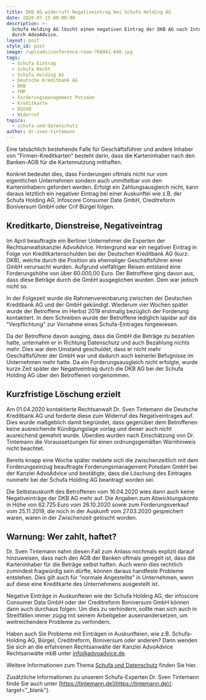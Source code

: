 ```yaml
---
title: DKB AG widerruft Negativeintrag bei Schufa Holding AG
date: 2020-07-15 00:00:00
description: >-
  Schufa Holding AG löscht einen negativen Eintrag der DKB AG nach Intervention
  durch AdvoAdvice.
layout: post
style_id: post
image: /uploads/conference-room-768441-640.jpg
tags:
  - Schufa Eintrag
  - Schufa Recht
  - Schufa Holding AG
  - Deutsche Kreditbank AG
  - DKB
  - FMP
  - Forderungsmanagement Potsdam
  - Kreditkarte
  - DSGVO
  - Widerruf
topics:
  - schufa-und-datenschutz
author: dr-sven-tintemann
---
```

Eine tatsächlich bestehende Falle für Geschäftsführer und andere Inhaber von "Firmen-Kreditkarten" besteht darin, dass die Karteninhaber nach den Banken-AGB für die Kartennutzung mithaften.

Konkret bedeutet dies, dass Forderungen oftmals nicht nur vom eigentlichen Unternehmen sondern auch unmittelbar von den Karteninhabern gefordert werden. Erfolgt ein Zahlungsausgleich nicht, kann daraus letztlich ein negativer Eintrag bei einer Auskunftei wie z.B. der Schufa Holding AG, Infoscore Consumer Date GmbH, Creditreform Boniversum GmbH oder Crif Bürgel folgen.

## Kreditkarte, Dienstreise, Negativeintrag

Im April beauftragte ein Berliner Unternehmer die Experten der Rechtsanwaltskanzlei AdvoAdvice. Hintergrund war ein negativer Eintrag in Folge von Kreditkartenschulden bei der Deutschen Kreditbank AG (kurz: DKB), welche durch die Position als ehemaliger Geschäftsführer einer GmbH verursacht wurden. Aufgrund vielfältiger Reisen entstand eine Forderungshöhe von über 60.000,00 Euro. Der Betroffene ging davon aus, dass diese Beträge durch die GmbH ausgeglichen wurden. Dem war jedoch nicht so.

In der Folgezeit wurde die Rahmenvereinbarung zwischen der Deutschen Kreditbank AG und der GmbH gekündigt. Wiederum vier Wochen später wurde der Betroffene im Herbst 2019 erstmalig bezüglich der Forderung kontaktiert. In dem Schreiben wurde der Betroffene lediglich lapidar auf die "Verpflichtung" zur Vornahme eines Schufa-Eintrages hingewiesen.

Da der Betroffene davon ausging, dass die GmbH die Beträge zu bezahlen hatte, unternahm er in Richtung Datenschutz und auch Bezahlung nichts mehr. Dies war dem Umstand geschuldet, dass er nicht mehr Geschäftsführer der GmbH war und dadurch auch keinerlei Befugnisse im Unternehmen mehr hatte. Da ein Forderungsausgleich nicht erfolgte, wurde kurze Zeit später der Negativeintrag durch die DKB AG bei der Schufa Holding AG über den Betroffenen vorgenommen.

## Kurzfristige Löschung erzielt

Am 01.04.2020 kontaktierte Rechtsanwalt Dr. Sven Tintemann die Deutsche Kreditbank AG und forderte diese zum Widerruf des Negativeintrages auf. Dies wurde maßgeblich damit begründet, dass gegenüber dem Betroffenen keine ausreichende Kündigungslage vorlag und dieser auch nicht ausreichend gemahnt wurde. Überdies wurden nach Einschätzung von Dr. Tintemann die Voraussetzungen für einen ordnungsgemäßen Warnhinweis nicht beachtet.

Bereits knapp eine Woche später meldete sich die zwischenzeitlich mit dem Forderungseinzug beauftragte Forderungsmanagement Potsdam GmbH bei der Kanzlei AdvoAdvice und bestätigte, dass die Löschung des Eintrages nunmehr bei der Schufa Holding AG beantragt worden sei.

Die Selbstauskunft des Betroffenen vom 16.04.2020 wies dann auch keine Negativeinträge der DKB AG mehr auf. Die Angaben zum Abwicklungskonto in Höhe von 62.725 Euro vom 26.10.2020 sowie zum Forderungsverkauf vom 25.11.2019, die noch in der Auskunft vom 27.03.2020 gespeichert waren, waren in der Zwischenzeit gelöscht worden.&nbsp;

## Warnung: Wer zahlt, haftet?

Dr. Sven Tintemann nahm diesen Fall zum Anlass nochmals explizit darauf hinzuweisen, dass nach den AGB der Banken oftmals geregelt ist, dass die Karteninhaber für die Beträge selbst haften. Auch wenn dies rechtlich zumindest fragwürdig sein dürfte, können daraus handfeste Probleme entstehen. Dies gilt auch für "normale Angestellte" in Unternehmen, wenn auf diese eine Kreditkarte des Unternehmens ausgestellt ist.

Negative Einträge in Auskunfteien wie der Schufa Holding AG, der infoscore Consumer Data GmbH oder der Creditreform Boniversum GmbH können dann auch durchaus folgen. Um dies zu verhindern, sollte man sich auch in Streitfällen immer zügig mit seinem Arbeitgeber auseinandersetzen, um weitreichendere Probleme zu verhindern.

Haben auch Sie Probleme mit Einträgen in Auskunfteien, wie z.B. Schufa-Holding AG, Bürgel, Creditreform, Boniversum oder anderen? Dann wenden Sie sich an die erfahrenen Rechtsanwälte der Kanzlei AdvoAdvice Rechtsanwälte mbB unter [info@advoadvice.de](mailto:info@advoadvice.de).

Weitere Informationen zum Thema [Schufa und Datenschutz](/themen/schufa-und-datenschutz/)&nbsp;finden Sie hier.&nbsp;

Zusätzliche Informationen zu unserem Schufa-Experten Dr. Sven Tintemann finde Sie auch unter [https://tintemann.de](https://tintemann.de){: target="_blank"}.